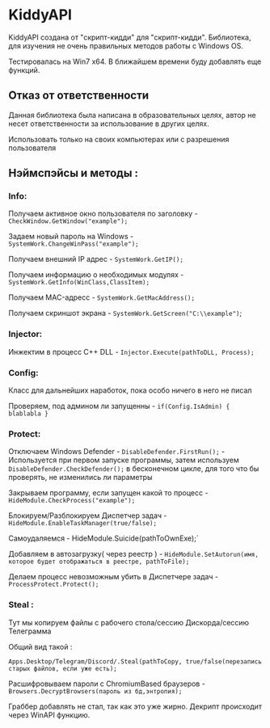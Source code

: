 # KiddyAPI
KiddyAPI создана от "скрипт-кидди" для "скрипт-кидди". Библиотека, для изучения не очень правильных методов работы с Windows OS.

Тестировалась на Win7 x64. В ближайшем времени буду добавлять еще функций.
## Отказ от ответственности
Данная библиотека была написана в образовательных целях, автор не несет ответственности за использование в других целях.

Использовать только на своих компьютерах или с разрешения пользователя
## Нэймспэйсы и методы :
### Info:
Получаем активное окно пользователя по заголовку - `CheckWindow.GetWindow("example");`

Задаем новый пароль на Windows - `SystemWork.ChangeWinPass("example");`

Получаем внешний IP адрес - `SystemWork.GetIP();`

Получаем информацию о необходимых модулях - `SystemWork.GetInfo(WinClass,ClassItem);`

Получаем MAC-адресс - `SystemWork.GetMacAddress();`

Получаем скриншот экрана - `SystemWork.GetScreen("C:\\example")`;

### Injector:
Инжектим в процесс C++ DLL - `Injector.Execute(pathToDLL, Process);`

### Config:
Класс для дальнейших наработок, пока особо ничего в него не писал

Проверяем, под админом ли запущенны - `if(Config.IsAdmin) { blablabla } `

### Protect:
Отключаем Windows Defender - `DisableDefender.FirstRun();` - Используется при первом запуске программы,
затем используем `DisableDefender.CheckDefender();` в бесконечном цикле, для того что бы проверять, не изменились ли параметры

Закрываем программу, если запущен какой то процесс - `HideModule.CheckProcess("example");`

Блокируем/Разблокируем Диспетчер задач - `HideModule.EnableTaskManager(true/false);`

Самоудаляемся - HideModule.Suicide(pathToOwnExe);`

Добавляем в автозагрузку( через реестр ) - `HideModule.SetAutorun(имя, которое будет отображаться в реестре, pathToFile);`

Делаем процесс невозможным убить в Диспетчере задач - `ProcessProtect.Protect();`

### Steal :

Тут мы копируем файлы с рабочего стола/сессию Дискорда/сессию Телеграмма

Общий вид такой :

 `Apps.Desktop/Telegram/Discord/.Steal(pathToCopy, true/false(перезапись старых файлов, если уже есть);`

Расшифровываем пароли с ChromiumBased браузеров - `Browsers.DecryptBrowsers(пароль из бд,энтропия);` 

Граббер добавлять не стал, так как это уже жирно. Декрипт происходит через WinAPI функцию.


